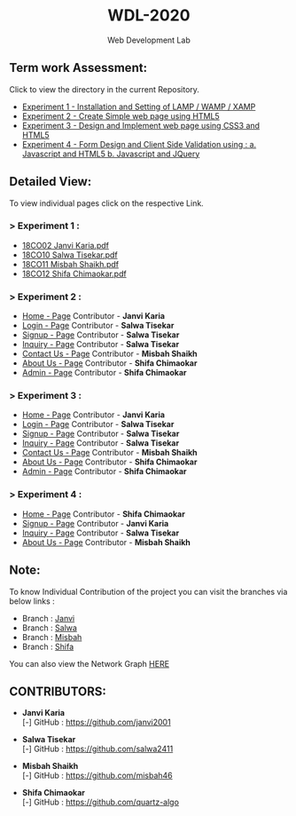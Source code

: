 <h1 align="center">WDL-2020</h1>
<p align="center">Web Development Lab</p>

## Term work Assessment:

Click to view the directory in the current Repository.
- <a href="https://github.com/janvi2001/WDL-2020/tree/master/exp1">Experiment 1 - Installation and Setting of LAMP / WAMP / XAMP</a>
- <a href="https://github.com/janvi2001/WDL-2020/tree/master/exp2">Experiment 2 - Create Simple web page using HTML5</a>
- <a href="https://github.com/janvi2001/WDL-2020/tree/master/exp3">Experiment 3 - Design and Implement web page using CSS3 and HTML5</a>
- <a href="https://github.com/janvi2001/WDL-2020/tree/master/exp4">Experiment 4 - Form Design and Client Side Validation using :
a. Javascript and HTML5 
b. Javascript and JQuery  </a>

## Detailed View:

To view individual pages click on the respective Link.

### > Experiment 1 :

- <a href="https://janvi2001.github.io/WDL-2020/exp1/scrshot.pdf">18CO02 Janvi Karia.pdf</a>
- <a href="https://janvi2001.github.io/WDL-2020/exp1/ss.pdf">18CO10 Salwa Tisekar.pdf</a>
- <a href="https://janvi2001.github.io/WDL-2020/exp1/EXP01.pdf">18CO11 Misbah Shaikh.pdf</a>
- <a href="https://janvi2001.github.io/WDL-2020/exp1/exp1.pdf">18CO12 Shifa Chimaokar.pdf</a>

### > Experiment 2 :

- <a href="https://janvi2001.github.io/WDL-2020/exp2/">Home - Page</a> Contributor - <b>Janvi Karia</b>
- <a href="https://janvi2001.github.io/WDL-2020/exp2/login.html">Login - Page</a> Contributor - <b>Salwa Tisekar</b>
- <a href="https://janvi2001.github.io/WDL-2020/exp2/signup.html">Signup - Page</a> Contributor - <b>Salwa Tisekar</b>
- <a href="https://janvi2001.github.io/WDL-2020/exp2/inquiry.html">Inquiry - Page</a> Contributor - <b>Salwa Tisekar</b>
- <a href="https://janvi2001.github.io/WDL-2020/exp2/contactus.html">Contact Us - Page</a> Contributor - <b>Misbah Shaikh</b>
- <a href="https://janvi2001.github.io/WDL-2020/exp2/aboutus.html">About Us - Page</a> Contributor - <b>Shifa Chimaokar</b>
- <a href="https://janvi2001.github.io/WDL-2020/exp2/admin.html">Admin - Page</a> Contributor - <b>Shifa Chimaokar</b>

### > Experiment 3 :

- <a href="https://janvi2001.github.io/WDL-2020/exp3/">Home - Page</a> Contributor - <b>Janvi Karia</b>
- <a href="https://janvi2001.github.io/WDL-2020/exp3/login.html">Login - Page</a> Contributor - <b>Salwa Tisekar</b>
- <a href="https://janvi2001.github.io/WDL-2020/exp3/signup.html">Signup - Page</a> Contributor - <b>Salwa Tisekar</b>
- <a href="https://janvi2001.github.io/WDL-2020/exp3/inquiry.html">Inquiry - Page</a> Contributor - <b>Salwa Tisekar</b>
- <a href="https://janvi2001.github.io/WDL-2020/exp3/contactus.html">Contact Us - Page</a> Contributor - <b>Misbah Shaikh</b>
- <a href="https://janvi2001.github.io/WDL-2020/exp3/aboutus.html">About Us - Page</a> Contributor - <b>Shifa Chimaokar</b>
- <a href="https://janvi2001.github.io/WDL-2020/exp3/admin.html">Admin - Page</a> Contributor - <b>Shifa Chimaokar</b>

### > Experiment 4 :

- <a href="https://janvi2001.github.io/WDL-2020/exp4/">Home - Page</a> Contributor - <b>Shifa Chimaokar</b>
- <a href="https://janvi2001.github.io/WDL-2020/exp4/signup.html">Signup - Page</a> Contributor - <b>Janvi Karia</b>
- <a href="https://janvi2001.github.io/WDL-2020/exp4/inquiry.html">Inquiry - Page</a> Contributor - <b>Salwa Tisekar</b>
- <a href="https://janvi2001.github.io/WDL-2020/exp4/aboutus.html">About Us - Page</a> Contributor - <b>Misbah Shaikh</b>

## Note:

To know Individual Contribution of the project you can visit the branches via below links :
- Branch : <a href="https://github.com/janvi2001/WDL-2020/tree/Janvi">Janvi</a>
- Branch : <a href="https://github.com/janvi2001/WDL-2020/tree/Salwa">Salwa</a>
- Branch : <a href="https://github.com/janvi2001/WDL-2020/tree/Misbah">Misbah</a>
- Branch : <a href="https://github.com/janvi2001/WDL-2020/tree/Shifa">Shifa</a>

You can also view the Network Graph <a href="https://github.com/janvi2001/WDL-2020/network">HERE</a>

## CONTRIBUTORS:

- **Janvi Karia**<br>
[-] GitHub : <a href="https://github.com/janvi2001">https://github.com/janvi2001</a>

- **Salwa Tisekar**<br>
[-] GitHub : <a href="https://github.com/salwa2411">https://github.com/salwa2411</a>

- **Misbah Shaikh**<br>
[-] GitHub : <a href="https://github.com/misbah46">https://github.com/misbah46</a>

- **Shifa Chimaokar**<br>
[-] GitHub : <a href="https://github.com/quartz-algo">https://github.com/quartz-algo</a>
